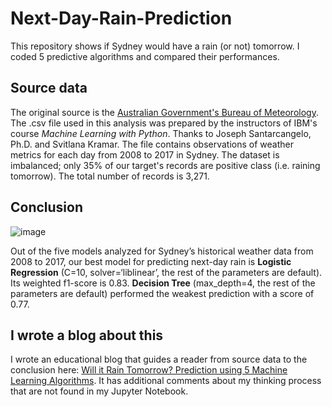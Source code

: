 # Next-Day-Rain-Prediction
This repository shows if Sydney would have a rain (or not) tomorrow. I coded 5 predictive algorithms and compared their performances. 

## Source data
The original source is the [Australian Government's Bureau of Meteorology](http://www.bom.gov.au/climate/dwo/?utm_medium=Exinfluencer&utm_source=Exinfluencer&utm_content=000026UJ&utm_term=10006555&utm_id=NA-SkillsNetwork-Channel-SkillsNetworkCoursesIBMDeveloperSkillsNetworkML0101ENSkillsNetwork20718538-2022-01-01). The .csv file used in this analysis was prepared by the instructors of IBM's course _Machine Learning with Python_. Thanks to Joseph Santarcangelo, Ph.D. and Svitlana Kramar. The file contains observations of weather metrics for each day from 2008 to 2017 in Sydney. The dataset is imbalanced; only 35% of our target's records are positive class (i.e. raining tomorrow). The total number of records is 3,271. 

## Conclusion
![image](https://github.com/marvin-rubia/Next-Day-Rain-Prediction/assets/140475770/f2abf2b6-5df7-43f4-bcfe-323cd7ec6a9b)

Out of the five models analyzed for Sydney’s historical weather data from 2008 to 2017, our best model for predicting next-day rain is __Logistic Regression__ (C=10, solver=‘liblinear’, the rest of the parameters are default). Its weighted f1-score is 0.83. __Decision Tree__ (max_depth=4, the rest of the parameters are default) performed the weakest prediction with a score of 0.77.

## I wrote a blog about this
I wrote an educational blog that guides a reader from source data to the conclusion here: [Will it Rain Tomorrow? Prediction using 5 Machine Learning Algorithms](https://marvinrubia.medium.com/will-it-rain-tomorrow-prediction-using-5-machine-learning-algorithms-4eb069952ce5). It has additional comments about my thinking process that are not found in my Jupyter Notebook.
